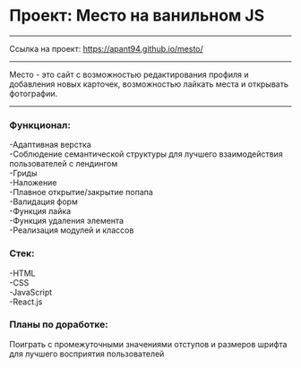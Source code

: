 # Проект: Место на ванильном JS
_________
Ссылка на проект: https://apant94.github.io/mesto/
_________
Место - это сайт с возможностью редактирования профиля и добавления новых карточек, возможностью лайкать места и открывать фотографии.
_________  
### Функционал:  
-Адаптивная верстка   
-Соблюдение семантической структуры для лучшего взаимодействия пользователей с лендингом  
-Гриды  
-Наложение  
-Плавное открытие/закрытие попапа  
-Валидация форм  
-Функция лайка  
-Функция удаления элемента  
-Реализация модулей и классов  

### Стек:  
-HTML  
-CSS  
-JavaScript  
-React.js  

### Планы по доработке:  
Поиграть с промежуточными значениями отступов и размеров шрифта для лучшего восприятия пользователей


